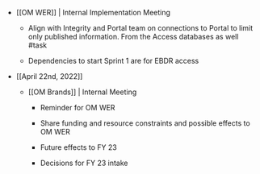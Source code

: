 - [[OM WER]] | Internal Implementation Meeting
	 - Align with Integrity and Portal team on connections to Portal to limit only published information. From the Access databases as well #task

	 - Dependencies to start Sprint 1 are for EBDR access

- [[April 22nd, 2022]] 
	 - [[OM Brands]] | Internal Meeting
		 - Reminder for OM WER

		 - Share funding and resource constraints and possible effects to OM WER

		 - Future effects to FY 23

		 - Decisions for FY 23 intake
